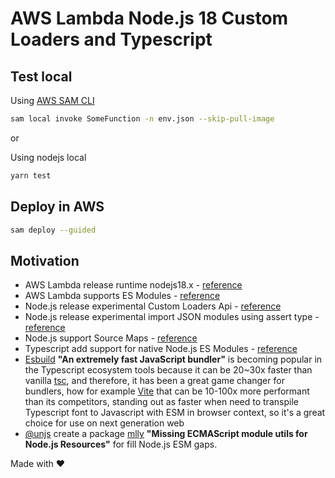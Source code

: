 # AWS Lambda Node.js 18 Custom Loaders and Typescript

## Test local

Using [AWS SAM CLI](https://docs.aws.amazon.com/serverless-application-model/latest/developerguide/install-sam-cli.html)

```sh
sam local invoke SomeFunction -n env.json --skip-pull-image
```

or

Using nodejs local

```sh
yarn test
```

## Deploy in AWS

```sh
sam deploy --guided
```

## Motivation

- AWS Lambda release runtime nodejs18.x - [reference](https://aws.amazon.com/pt/blogs/compute/node-js-18-x-runtime-now-available-in-aws-lambda/)
- AWS Lambda supports ES Modules - [reference](https://aws.amazon.com/pt/blogs/compute/using-node-js-es-modules-and-top-level-await-in-aws-lambda/)
- Node.js release experimental Custom Loaders Api - [reference](https://nodejs.org/dist/latest-v18.x/docs/api/esm.html#loaders)
- Node.js release experimental import JSON modules using assert type - [reference](https://nodejs.org/dist/latest-v18.x/docs/api/esm.html#json-modules)
- Node.js support Source Maps - [reference](https://nodejs.org/docs/latest-v18.x/api/cli.html#--enable-source-maps)
- Typescript add support for native Node.js ES Modules - [reference](https://www.typescriptlang.org/docs/handbook/esm-node.html)
- [Esbuild](https://esbuild.github.io/) **"An extremely fast JavaScript bundler"** is becoming popular in the Typescript ecosystem tools because it can be 20~30x faster than vanilla [tsc](https://www.typescriptlang.org/docs/handbook/compiler-options.html), and therefore, it has been a great game changer for bundlers, how for example [Vite](https://vitejs.dev/) that can be 10-100x more performant than its competitors, standing out as faster when need to transpile Typescript font to Javascript with ESM in browser context, so it's a great choice for use on next generation web
- [@unjs](https://github.com/unjs) create a package [mlly](https://github.com/unjs/mlly) **"Missing ECMAScript module utils for Node.js Resources"** for fill Node.js ESM gaps.

Made with ❤️
